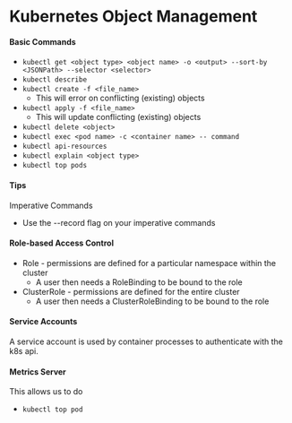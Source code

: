 # Kubernetes Object Management

#### Basic Commands

- `kubectl get <object type> <object name> -o <output> --sort-by <JSONPath> --selector <selector>`
- `kubectl describe`
- `kubectl create -f <file_name>`
  - This will error on conflicting (existing) objects
- `kubectl apply -f <file_name>`
  - This will update conflicting (existing) objects
- `kubectl delete <object>`
- `kubectl exec <pod name> -c <container name> -- command`
- `kubectl api-resources`
- `kubectl explain <object type>`
- `kubectl top pods`

#### Tips
Imperative Commands
- Use the --record flag on your imperative commands

#### Role-based Access Control

- Role - permissions are defined for a particular namespace within the cluster
  - A user then needs a RoleBinding to be bound to the role
- ClusterRole - permissions are defined for the entire cluster
  - A user then needs a ClusterRoleBinding to be bound to the role

#### Service Accounts
A service account is used by container processes to authenticate with the k8s api.

#### Metrics Server
This allows us to do
- `kubectl top pod`
